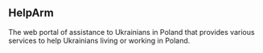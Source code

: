 ## HelpArm

The web portal of assistance to Ukrainians in Poland that provides various services to help Ukrainians living or working in Poland.
